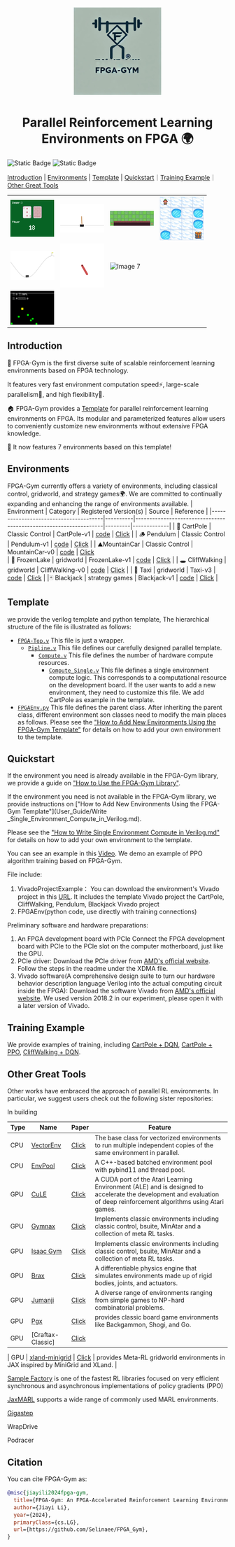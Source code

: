 
<h1 align="center"><img src="Docs/image/logo.png" alt="Description" width="200"/>
<h1 align="center">Parallel Reinforcement Learning Environments on FPGA 🌍</h1>


![Static Badge](https://img.shields.io/badge/test-passing-green)
![Static Badge](https://img.shields.io/badge/license-MIT-orange)

[Introduction](#introduction) | [Environments](#environments) | [Template](#template) | [Quickstart](#quickstart)｜[Training Example](#training-example)｜[Other Great Tools](#other-great-tools) 

<table>
  <tr>
    <td><img src="Docs/image/blackjack1.gif" alt="Image 1" width="100"/></td>
    <td><img src="Docs/image/cart_pole.gif" alt="Image 2" width="100"/></td>
    <td><img src="Docs/image/cliff_walking.gif" alt="Image 3" width="100"/></td>
    <td><img src="Docs/image/frozen_lake.gif" alt="Image 4" width="100"/></td>
  </tr>
  <tr>
    <td><img src="Docs/image/mountain_car.gif" alt="Image 5" width="100"/></td>
    <td><img src="Docs/image/pendulum.gif" alt="Image 6" width="100"/></td>
    <td><img src="Docs/image/taxi.gif" alt="Image 7" width="100"/></td>

  </tr>
    <td><img src="Docs/image/seaquest.gif" alt="Image 7" width="100"/></td>
</table>

## Introduction
💎 FPGA-Gym is the first diverse suite of scalable reinforcement learning environments based on FPGA technology.

It features very fast environment computation speed⚡️, large-scale parallelism🏅, and high flexibility🌊.

🏠 FPGA-Gym provides a [Template](Template/Pipeline.v) for parallel reinforcement learning environments on FPGA.
Its modular and parameterized features allow users to conveniently customize new environments without extensive FPGA knowledge.

🌌 It now features 7 environments based on this template!

## Environments
FPGA-Gym currently offers a variety of environments, including classical control, gridworld, and strategy games🌍. 
We are committed to continually expanding and enhancing the range of environments available.
| Environment                           | Category | Registered Version(s)                                           | Source  | Reference |
|---------------------------------------|----------|------------------------------------------------------------------|---------|-------------|
|  🍎 CartPole                            | Classic Control    | CartPole-v1                                                     | [code](github/Environment/CartPole) | [Click](https://gymnasium.farama.org/environments/classic_control/cart_pole/)    |
| 🪵 Pendulum                       | Classic Control    | Pendulum-v1                                                | [code](github/Environment/Pendulum) | [Click](https://gymnasium.farama.org/environments/classic_control/pendulum/)    |
|  ⛰️MountainCar                       | Classic Control    | MountainCar-v0                                              | [code](github/Environment/MountainCar) | [Click](https://gymnasium.farama.org/environments/classic_control/mountain_car/)   
| 🧊 FrozenLake                        | gridworld    | FrozenLake-v1                                                  | [code](github/Environment/FrozenLake) | [Click](https://gymnasium.farama.org/environments/toy_text/frozen_lake/)    |
|  🕳️ CliffWalking                          | gridworld    | CliffWalking-v0                | [code](github/Environment/CliffWalking) | [Click](https://gymnasium.farama.org/environments/toy_text/cliff_walking/)    |
| 🚕 Taxi                             | gridworld    | Taxi-v3                                 | [code](github/Environment/Taxi) | [Click](https://gymnasium.farama.org/environments/toy_text/taxi/)    |
|🃏 Blackjack                   | strategy games    | Blackjack-v1                                            | [code](github/Environment/BlackJack) | [Click](https://gymnasium.farama.org/environments/toy_text/blackjack/)    |


## Template
we provide the verilog template and python template, The hierarchical structure of the file is illustrated as follows:
* [`FPGA-Top.v`](Template/FPGA_Top.v) This file is just a wrapper.
    * [`Pipline.v`](Template/Pipeline.v) This file defines our carefully designed parallel template.
        * [`Compute.v`](Template/Compute.v) This file defines the number of hardware compute resources. 
            * [`Compute_Single.v`](Template/Compute_Single.v) This file defines a single environment compute logic. This corresponds to a computational resource on the development board. If the user wants to add a new environment, they need to customize this file. We add CartPole as example in the template.
* [`FPGAEnv.py`](Template/FPGAEnv.py) This file defines the parent class. After inheriting the parent class, different environment son classes need to modify the main places as follows.
Please see the ["How to Add New Environments Using the FPGA-Gym Template"](User_Guide/Add_New_Environments.md) for details on how to add your own environment to the template.

## Quickstart
If the environment you need is already available in the FPGA-Gym library, we provide a guide on ["How to Use the FPGA-Gym Library"](User_Guide/Use_the_FPGA-Gym_Library.md). 

If the environment you need is not available in the FPGA-Gym library, we provide instructions on ["How to Add New Environments Using the FPGA-Gym Template"](User_Guide/Write _Single_Environment_Compute_in_Verilog.md).

Please see the ["How to Write Single Environment Compute in Verilog.md"](github/User_Guide) for details on how to add your own environment to the template.

You can see an example in this [Video](https://www.bilibili.com/video/BV12tV4e1EVw/?vd_source=3bfa69ca5962fd1ea8f48c880ae9844c). We demo
an example of PPO algorithm training based on FPGA-Gym.

File include:
1. VivadoProjectExample：
   You can download the environment's Vivado project in this [URL](https://disk.pku.edu.cn/link/AAA5847B47B5C84CFD987D4B0A803A7CC0).
   It includes
   the template Vivado project
   the CartPole, CliffWalking, Pendulum, Blackjack Vivado project
2. FPGAEnv(python code, use directly with training connections)

Preliminary software and hardware preparations:
1. An FPGA development board with PCIe
        Connect the FPGA development board with PCIe to the PCIe slot on the computer motherboard, just like the GPU.
2. PCIe driver: 
        Download the PCIe driver from [AMD's official website](https://support.xilinx.com/s/article/65444?language=en_US). 
        Follow the steps in the readme under the XDMA file.
3. Vivado software(A comprehensive design suite to turn our hardware behavior description language Verilog into the actual computing circuit inside the FPGA):
        Download the software Vivado from [AMD's official website](https://www.xilinx.com/support/download.html).
        We used version 2018.2 in our experiment, please open it with a later version of Vivado.

## Training Example
We provide examples of training, including [CartPole + DQN](github/Training_Example/CartPole_DQN), [CartPole + PPO](github/Training_Example/CartPole_PPO), [CliffWalking + DQN](github/Training_Example/CliffWalking_DQN).


## Other Great Tools

Other works have embraced the approach of parallel RL environments. In particular, we suggest users check out the following sister repositories:

In building

| Type                           | Name |  Paper                                 |  Feature|
|-------------------------------|------------------|---------------------------------------------------------------------------|-------------|
|  CPU                         |  [VectorEnv](https://gymnasium.farama.org/api/vector/)  | [Click]()                                                   | The base class for vectorized environments to run multiple independent copies of the same environment in parallel. | 
|  CPU                         |  [EnvPool](https://github.com/sail-sg/envpool)  | [Click]()                                                   |   A C++-based batched environment pool with pybind11 and thread pool. |
|  GPU                         |  [CuLE](https://github.com/NVlabs/cule) | [Click]()                                                   |   A CUDA port of the Atari Learning Environment (ALE) and is designed to accelerate the development and evaluation of deep reinforcement algorithms using Atari games. |
|  GPU                         |  [Gymnax]()  | [Click]()                                                   |   Implements classic environments including classic control, bsuite, MinAtar and a collection of meta RL tasks. |
|  GPU                         |  [Isaac Gym](https://github.com/isaac-sim/IsaacGymEnvs)  | [Click]()                                                   |   Implements classic environments including classic control, bsuite, MinAtar and a collection of meta RL tasks. |
|  GPU                         |  [Brax](https://github.com/google/brax)   | [Click]()                                                   |  A differentiable physics engine that simulates environments made up of rigid bodies, joints, and actuators.|
|  GPU                         |  [Jumanji](https://github.com/instadeepai/jumanji)   | [Click]()                                                   |  A diverse range of environments ranging from simple games to NP-hard combinatorial problems.|
|  GPU                         |  [Pgx](https://github.com/sotetsuk/pgx) | [Click]()                                                   | provides classic board game environments like Backgammon, Shogi, and Go.|
|  GPU                         |  [Craftax-Classic] | [Click]()                                                   | |

|  GPU                         |  [xland-minigrid]() | [Click]()                                                   | provides Meta-RL gridworld environments in JAX inspired by MiniGrid and XLand. |


[Sample Factory](https://github.com/alex-petrenko/sample-factory) is one of the fastest RL libraries focused on very efficient synchronous and asynchronous implementations of policy gradients (PPO)


[JaxMARL](https://github.com/FLAIROx/JaxMARL) supports a wide range of commonly used MARL environments. 

[Gigastep ](https://github.com/mlech26l/gigastep)

WrapDrive

Podracer


## Citation

You can cite FPGA-Gym as:

```bibtex
@misc{jiayili2024fpga-gym,
  title={FPGA-Gym: An FPGA-Accelerated Reinforcement Learning Environment Simulation Framework},
  author={Jiayi Li},
  year={2024},
  primaryClass={cs.LG},
  url={https://github.com/Selinaee/FPGA_Gym},
}
